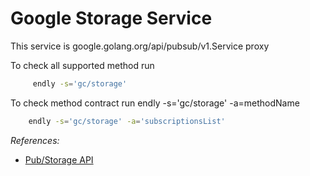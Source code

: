 # Google Storage Service 

This service is google.golang.org/api/pubsub/v1.Service proxy 

To check all supported method run
```bash
     endly -s='gc/storage'
```

To check method contract run endly -s='gc/storage' -a=methodName
```bash
    endly -s='gc/storage' -a='subscriptionsList'

```

_References:_
- [Pub/Storage API](https://cloud.google.com/storage/docs/reference/rest/)

